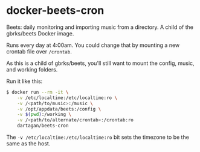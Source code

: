 # docker-beets-cron
Beets: daily monitoring and importing music from a directory.  A child of the gbrks/beets Docker image.

Runs every day at 4:00am.  You could change that by mounting a new crontab file over `/crontab`.

As this is a child of gbrks/beets, you'll still want to mount the config, music, and working folders.

Run it like this:
```bash
$ docker run --rm -it \
    -v /etc/localtime:/etc/localtime:ro \
    -v /<path/to/music>:/music \
    -v /opt/appdata/beets:/config \
    -v $(pwd):/working \
    -v /<path/to/alternate/crontab>:/crontab:ro
    dartagan/beets-cron
```

The `-v /etc/localtime:/etc/localtime:ro` bit sets the timezone to be the same as the host.

